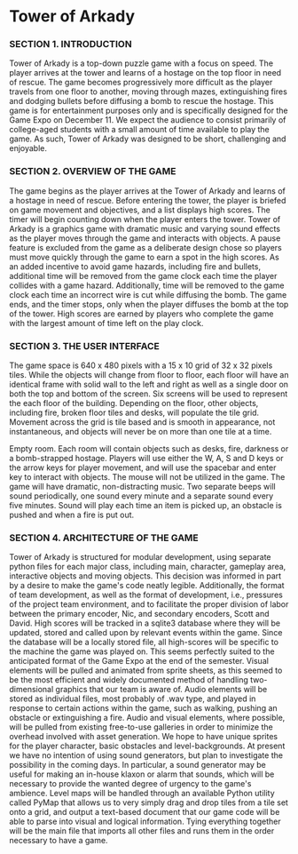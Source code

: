 # Tower of Arkady


### SECTION 1. INTRODUCTION

Tower of Arkady is a top-down puzzle game with a focus on speed. The player arrives at the tower and learns of a hostage on the top floor in need of rescue. The game becomes progressively more difficult as the player travels from one floor to another, moving through mazes, extinguishing fires and dodging bullets before diffusing a bomb to rescue the hostage. 
This game is for entertainment purposes only and is specifically designed for the Game Expo on December 11. We expect the audience to consist primarily of college-aged students with a small amount of time available to play the game. As such, Tower of Arkady was designed to be short, challenging and enjoyable. 


### SECTION 2. OVERVIEW OF THE GAME

The game begins as the player arrives at the Tower of Arkady and learns of a hostage in need of rescue. Before entering the tower, the player is briefed on game movement and objectives, and a list displays high scores. The timer will begin counting down when the player enters the tower. 
Tower of Arkady is a graphics game with dramatic music and varying sound effects as the player moves through the game and interacts with objects. A pause feature is excluded from the game as a deliberate design chose so players must move quickly through the game to earn a spot in the high scores. As an added incentive to avoid game hazards, including fire and bullets, additional time will be removed from the game clock each time the player collides with a game hazard. Additionally, time will be removed to the game clock each time an incorrect wire is cut while diffusing the bomb. The game ends, and the timer stops, only when the player diffuses the bomb at the top of the tower. High scores are earned by players who complete the game with the largest amount of time left on the play clock. 


### SECTION 3. THE USER INTERFACE

The game space is 640 x 480 pixels with a 15 x 10 grid of 32 x 32 pixels tiles. While the objects will change from floor to floor, each floor will have an identical frame with solid wall to the left and right as well as a single door on both the top and bottom of the screen. Six screens will be used to represent the each floor of the building. Depending on the floor, other objects, including fire, broken floor tiles and desks, will populate the tile grid. Movement across the grid is tile based and is smooth in appearance, not instantaneous, and objects will never be on more than one tile at a time. 
 
Empty room. Each room will contain objects such as desks, fire, darkness or a bomb-strapped hostage.
Players will use either the W, A, S and D keys or the arrow keys for player movement, and will use the spacebar and enter key to interact with objects. The mouse will not be utilized in the game.
The game will have dramatic, non-distracting music. Two separate beeps will sound periodically, one sound every minute and a separate sound every five minutes. Sound will play each time an item is picked up, an obstacle is pushed and when a fire is put out.


### SECTION 4. ARCHITECTURE OF THE GAME

Tower of Arkady is structured for modular development, using separate python files for each major class, including main, character, gameplay area, interactive objects and moving objects. This decision was informed in part by a desire to make the game's code neatly legible. Additionally, the format of team development, as well as the format of development, i.e., pressures of the project team environment, and to facilitate the proper division of labor between the primary encoder, Nic, and secondary encoders, Scott and David.
High scores will be tracked in a sqlite3 database where they will be updated, stored and called upon by relevant events within the game. Since the database will be a locally stored file, all high-scores will be specific to the machine the game was played on. This seems perfectly suited to the anticipated format of the Game Expo at the end of the semester.
Visual elements will be pulled and animated from sprite sheets, as this seemed to be the most efficient and widely documented method of handling two-dimensional graphics that our team is aware of. Audio elements will be stored as individual files, most probably of .wav type, and played in response to certain actions within the game, such as walking, pushing an obstacle or extinguishing a fire. Audio and visual elements, where possible, will be pulled from existing free-to-use galleries in order to minimize the overhead involved with asset generation. We hope to have unique sprites for the player character, basic obstacles and level-backgrounds.
At present we have no intention of using sound generators, but plan to investigate the possibility in the coming days. In particular, a sound generator may be useful for making an in-house klaxon or alarm that sounds, which will be necessary to provide the wanted degree of urgency to the game's ambience.
Level maps will be handled through an available Python utility called PyMap that allows us to very simply drag and drop tiles from a tile set onto a grid, and output a text-based document that our game code will be able to parse into visual and logical information.
Tying everything together will be the main file that imports all other files and runs them in the order necessary to have a game.
